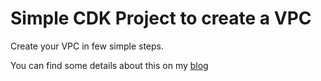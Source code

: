 
# Simple CDK Project to create a VPC

Create your VPC in few simple steps.

You can find some details about this on my [blog](https://sgrilux.blogspot.com/2020/06/how-to-create-vpc-with-aws-cdk.html)

